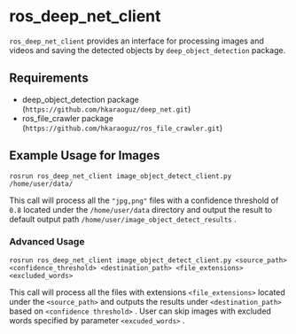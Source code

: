 ros_deep_net_client
=====
`ros_deep_net_client` provides an interface for processing images and videos and saving the detected objects by `deep_object_detection` package.

Requirements
-----
* deep_object_detection package (`https://github.com/hkaraoguz/deep_net.git`)
* ros_file_crawler package (`https://github.com/hkaraoguz/ros_file_crawler.git`)

Example Usage for Images
-----
```
rosrun ros_deep_net_client image_object_detect_client.py /home/user/data/
```
This call will process all the `"jpg,png"` files with a confidence threshold of `0.8` located under the `/home/user/data` directory and output the result to default output path `/home/user/image_object_detect_results` .

### Advanced Usage
```
rosrun ros_deep_net_client image_object_detect_client.py <source_path> <confidence_threshold> <destination_path> <file_extensions> <excluded_words>
```
This call will process all the files with extensions `<file_extensions>` located under the `<source_path>` and outputs the results under `<destination_path>` based on `<confidence threshold>` . User can skip images with excluded words specified by parameter `<excuded_words>` .
